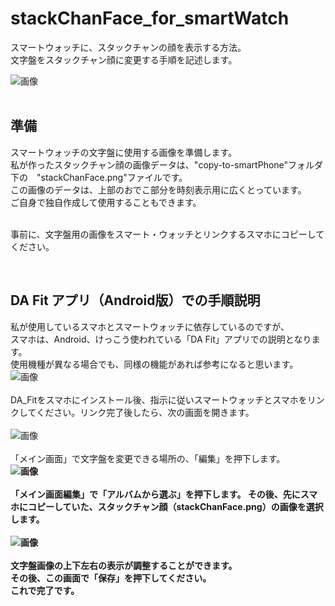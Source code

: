 # stackChanFace_for_smartWatch
スマートウォッチに、スタックチャンの顔を表示する方法。<br>
文字盤をスタックチャン顔に変更する手順を記述します。<br>

![画像](images/s-smartWatchFace.png)<br><br>


## 準備
スマートウォッチの文字盤に使用する画像を準備します。<br>
私が作ったスタックチャン顔の画像データは、"copy-to-smartPhone"フォルダ下の　"stackChanFace.png"ファイルです。<br>
この画像のデータは、上部のおでこ部分を時刻表示用に広くとっています。<br>
ご自身で独自作成して使用することもできます。<br><br>

事前に、文字盤用の画像をスマート・ウォッチとリンクするスマホにコピーしてください。<br>

<br>

## DA Fit アプリ（Android版）での手順説明
私が使用しているスマホとスマートウォッチに依存しているのですが、<br>
スマホは、Android、けっこう使われている「DA Fit」アプリでの説明となります。<br>
使用機種が異なる場合でも、同様の機能があれば参考になると思います。<br>
![画像](images/s-daFit00.png)<br><br>
DA_Fitをスマホにインストール後、指示に従いスマートウォッチとスマホをリンクしてください。リンク完了後したら、次の画面を開きます。<br>
<br>
![画像](images/s-daFit01.png)<br><br>
「メイン画面」で文字盤を変更できる場所の、「編集」を押下します。<b>
<br>
![画像](images/s-daFit02.png)<br><br>
「メイン画面編集」で「アルバムから選ぶ」を押下します。
その後、先にスマホにコピーしていた、スタックチャン顔（stackChanFace.png）の画像を選択します。<br>
<br>
![画像](images/s-daFit03.png)<br><br>
文字盤画像の上下左右の表示が調整することができます。<br>
その後、この画面で「保存」を押下してください。<br>
これで完了です。<br>
<br>